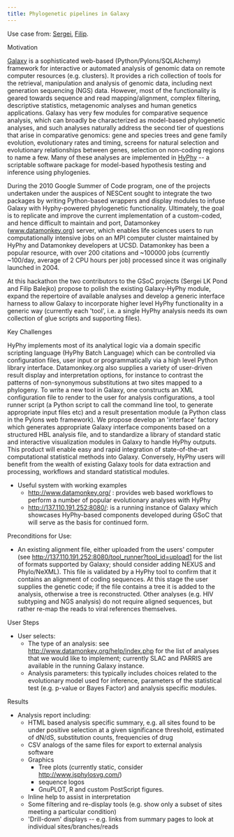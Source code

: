 ```yaml
---
title: Phylogenetic pipelines in Galaxy
---
```


Use case from: [Sergei](Sergei "wikilink"), [Filip](Filip "wikilink").

Motivation  

[Galaxy](http://www.galaxyproject.org) is a sophisticated web-based
(Python/Pylons/SQLAlchemy) framework for interactive or automated
analysis of genomic data on remote computer resources (e.g. clusters).
It provides a rich collection of tools for the retrieval, manipulation
and analysis of genomic data, including next generation sequencing (NGS)
data. However, most of the functionality is geared towards sequence and
read mapping/alignment, complex filtering, descriptive statistics,
metagenomic analyses and human genetics applications. Galaxy has very
few modules for comparative sequence analysis, which can broadly be
characterized as model-based phylogenetic analyses, and such analyses
naturally address the second tier of questions that arise in comparative
genomics: gene and species trees and gene family evolution, evolutionary
rates and timing, screens for natural selection and evolutionary
relationships between genes, selection on non-coding regions to name a
few. Many of these analyses are implemented in
[HyPhy](http://www.hyphy.org) -- a scriptable software package for
model-based hypothesis testing and inference using phylogenies.

During the 2010 Google Summer of Code program, one of the projects
undertaken under the auspices of NESCent sought to integrate the two
packages by writing Python-based wrappers and display modules to infuse
Galaxy with Hyphy-powered phylogenetic functionality. Ultimately, the
goal is to replicate and improve the current implementation of a
custom-coded, and hence difficult to maintain and port, Datamonkey
(www.datamonkey.org) server, which enables life sciences users to run
computationally intensive jobs on an MPI computer cluster maintained by
HyPhy and Datamonkey developers at UCSD. Datamonkey has been a popular
resource, with over 200 citations and ~100000 jobs (currently ~100/day,
average of 2 CPU hours per job) processed since it was originally
launched in 2004.

At this hackathon the two contributors to the GSoC projects (Sergei LK
Pond and Filip Balejko) propose to polish the existing Galaxy-HyPhy
module, expand the repertoire of available analyses and develop a
generic interface harness to allow Galaxy to incorporate higher level
HyPhy functionality in a generic way (currently each 'tool', i.e. a
single HyPhy analysis needs its own collection of glue scripts and
supporting files).

Key Challenges  

HyPhy implements most of its analytical logic via a domain specific
scripting language (HyPhy Batch Language) which can be controlled via
configuration files, user input or programmatically via a high level
Python library interface. Datamonkey.org also supplies a variety of
user-driven result display and interpretation options, for instance to
contrast the patterns of non-synonymous substitutions at two sites
mapped to a phylogeny. To write a new tool in Galaxy, one constructs an
XML configuration file to render to the user for analysis
configurations, a tool runner script (a Python script to call the
command line tool, to generate appropriate input files etc) and a result
presentation module (a Python class in the Pylons web framework). We
propose develop an 'interface' factory which generates appropriate
Galaxy interface components based on a structured HBL analysis file, and
to standardize a library of standard static and interactive
visualization modules in Galaxy to handle HyPhy outputs. This product
will enable easy and rapid integration of state-of-the-art computational
statistical methods into Galaxy. Conversely, HyPhy users will benefit
from the wealth of existing Galaxy tools for data extraction and
processing, workflows and standard statistical modules.

-   Useful system with working examples
    -   <http://www.datamonkey.org/> : provides web based workflows to
        perform a number of popular evolutionary analyses with HyPhy
    -   <http://137.110.191.252:8080/>: is a running instance of Galaxy
        which showcases HyPhy-based components developed during GSoC
        that will serve as the basis for continued form.

Preconditions for Use:  

-   An existing alignment file, either uploaded from the users' computer
    (see <http://137.110.191.252:8080/tool_runner?tool_id=upload1> for
    the list of formats supported by Galaxy; should consider adding
    NEXUS and Phylo/NeXML). This file is validated by a HyPhy tool to
    confirm that it contains an alignment of coding sequences. At this
    stage the user supplies the genetic code; if the file contains a
    tree it is added to the analysis, otherwise a tree is reconstructed.
    Other analyses (e.g. HIV subtyping and NGS analysis) do not require
    aligned sequences, but rather re-map the reads to viral
    references themselves.

User Steps  

-   User selects:
    -   The type of an analysis: see
        <http://www.datamonkey.org/help/index.php> for the list of
        analyses that we would like to implement; currently SLAC and
        PARRIS are available in the running Galaxy instance.
    -   Analysis parameters: this typically includes choices related to
        the evolutionary model used for inference, parameters of the
        statistical test (e.g. p-value or Bayes Factor) and analysis
        specific modules.

Results  

-   Analysis report including:
    -   HTML based analysis specific summary, e.g. all sites found to be
        under positive selection at a given significance threshold,
        estimated of dN/dS, substitution counts, frequencies of drug
    -   CSV analogs of the same files for export to external analysis
        software
    -   Graphics
        -   Tree plots (currently static, consider
            <http://www.jsphylosvg.com/>)
        -   sequence logos
        -   GnuPLOT, R and custom PostScript figures.
    -   Inline help to assist in interpretation
    -   Some filtering and re-display tools (e.g. show only a subset of
        sites meeting a particular condition)
    -   'Drill-down' displays -- e.g. links from summary pages to look
        at individual sites/branches/reads

